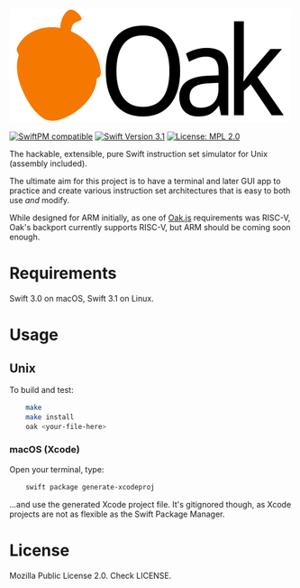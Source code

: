 ![Oak](Resources/logo.png)

[![SwiftPM compatible](https://img.shields.io/badge/SwiftPM-compatible-brightgreen.svg)](https://github.com/apple/swift-package-manager)
[![Swift Version 3.1](https://img.shields.io/badge/Swift-3.1-orange.svg)](https://swift.org/download/#swift-31-development)
[![License: MPL 2.0](https://img.shields.io/badge/license-MPL%202.0-orange.svg)](https://www.mozilla.org/en-US/MPL/2.0/)

The hackable, extensible, pure Swift instruction set simulator for Unix (assembly included).

The ultimate aim for this project is to have a terminal and later GUI app to practice and create various instruction set architectures that is easy to both use *and* modify.

While designed for ARM initially, as one of [Oak.js](https://github.com/skyus/Oak.js) requirements was RISC-V, Oak's backport currently supports RISC-V, but ARM should be coming soon enough.

# Requirements
Swift 3.0 on macOS, Swift 3.1 on Linux.

# Usage
## Unix
To build and test:

```bash
    make
    make install
    oak <your-file-here>
```

### macOS (Xcode)
Open your terminal, type:

```bash
    swift package generate-xcodeproj
```

...and use the generated Xcode project file. It's gitignored though, as Xcode projects are not as flexible as the Swift Package Manager.

# License
Mozilla Public License 2.0. Check LICENSE.
